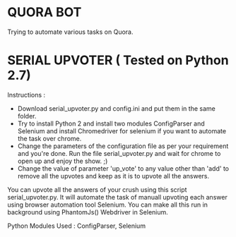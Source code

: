 QUORA BOT 
=========

Trying to automate various tasks on Quora.

SERIAL UPVOTER ( Tested on Python 2.7) 
=============================================================================================

Instructions : 

* Download serial_upvoter.py and config.ini and put them in the same folder. 
* Try to install Python 2 and install two modules ConfigParser and Selenium and install Chromedriver for selenium if you want to automate the task over chrome. 
* Change the parameters of the configuration file as per your requirement and you're done. Run the file serial_upvoter.py and wait for chrome to open up and enjoy the show. ;) 
* Change the value of parameter 'up_vote' to any value other than 'add' to remove all the upvotes and keep as it is to upvote all the answers. 

You can upvote all the answers of your crush using this script serial_upvoter.py. 
It will automate the task of manuall upvoting each answer using browser automation tool Selenium. 
You can make all this run in background using PhantomJs() Webdriver in Selenium. 

Python Modules Used : ConfigParser, Selenium

